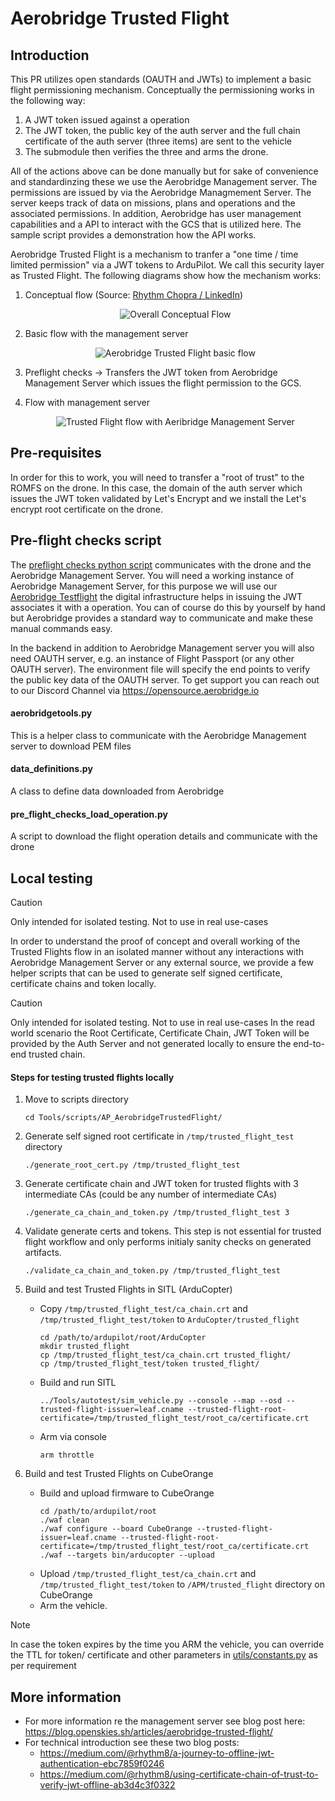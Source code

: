 # Aerobridge Trusted Flight

## Introduction
This PR utilizes open standards (OAUTH and JWTs) to implement a basic flight permissioning mechanism. Conceptually the permissioning works in the following way: 
1. A JWT token issued against a operation
2. The JWT token, the public key of the auth server and the full chain certificate of the auth server (three items) are sent to the vehicle
3. The submodule then verifies the three and arms the drone. 

All of the actions above can be done manually but for sake of convenience and standardinzing these we use the Aerobridge Management server. The permissions are issued by via the Aerobridge Managmement Server. The server keeps track of data on missions, plans and operations and the associated permissions. In addition, Aerobridge has user management capabilities and a API to interact with the GCS that is utilized here. The sample script provides a demonstration how the API works. 

Aerobridge Trusted Flight is a mechanism to tranfer a "one time / time limited permission" via a JWT tokens to ArduPilot. We call this security layer as Trusted Flight. The following diagrams show how the mechanism works: 

1. Conceptual flow (Source: [Rhythm Chopra / LinkedIn](https://www.linkedin.com/posts/rhythm-chopra-923667102_authentication-security-opensource-activity-7035557389210644480-Hs3B))
    <p align="center">
        <img src="images/basic_sequence.jpeg" alt="Overall Conceptual Flow" />
    </p>

2. Basic flow with the management server
    <p align="center">
        <img src="images/aerobridge_trusted_flight_basic_flow.png" alt="Aerobridge Trusted Flight basic flow" />
    </p>
3. Preflight checks -> Transfers the JWT token from Aerobridge Management Server which issues the flight permission to the GCS.
4. Flow with management server
    <p align="center">
        <img src="images/aerobridge_trusted_flight.png" alt="Trusted Flight flow with Aeribridge Management Server" />
    </p>

## Pre-requisites
In order for this to work, you will need to transfer a "root of trust" to the ROMFS on the drone. In this case, the domain of the auth server which issues the JWT token validated by Let's Encrypt and we install the Let's encrypt root certificate on the drone.

## Pre-flight checks script
The [preflight checks python script](pre_flight_checks_load_operation.py) communicates with the drone and the Aerobridge Management Server. You will need a working instance of Aerobridge Management Server, for this purpose we will use our [Aerobridge Testflight](https://aerobridgetestflight.herokuapp.com) the digital infrastructure helps in issuing the JWT associates it with a operation. You can of course do this by yourself by hand but Aerobridge provides a standard way to communicate and make these manual commands easy. 

In the backend in addition to Aerobridge Management server you will also need OAUTH server, e.g. an instance of Flight Passport (or any other OAUTH server). The environment file will specify the end points to verify the public key data of the OAUTH server. To get support you can reach out to our Discord Channel via https://opensource.aerobridge.io

#### aerobridgetools.py 
This is a helper class to communicate with the Aerobridge Management server to download PEM files

#### data_definitions.py
A class to define data downloaded from Aerobridge

#### pre_flight_checks_load_operation.py
A script to download the flight operation details and communicate with the drone

## Local testing
> [!CAUTION]
> Only intended for isolated testing. Not to use in real use-cases

In order to understand the proof of concept and overall working of the Trusted Flights flow in an isolated manner without any interactions with Aerobridge Management Server or any external source, we provide a few helper scripts that can be used to generate self signed certificate, certificate chains and token locally.

> [!CAUTION]
> Only intended for isolated testing. Not to use in real use-cases
> In the read world scenario the Root Certificate, Certificate Chain, JWT Token will be provided by the Auth Server and not generated locally to ensure the end-to-end trusted chain.

#### Steps for testing trusted flights locally
1. Move to scripts directory
    ```
    cd Tools/scripts/AP_AerobridgeTrustedFlight/
    ```
2. Generate self signed root certificate in `/tmp/trusted_flight_test` directory
    ```
    ./generate_root_cert.py /tmp/trusted_flight_test
    ```
3. Generate certificate chain and JWT token for trusted flights with 3 intermediate CAs (could be any number of intermediate CAs)
    ```
    ./generate_ca_chain_and_token.py /tmp/trusted_flight_test 3
    ```
4. Validate generate certs and tokens. This step is not essential for trusted flight workflow and only performs initialy sanity checks on generated artifacts.
    ```
    ./validate_ca_chain_and_token.py /tmp/trusted_flight_test
    ``` 
5. Build and test Trusted Flights in SITL (ArduCopter)
    - Copy `/tmp/trusted_flight_test/ca_chain.crt` and `/tmp/trusted_flight_test/token` to `ArduCopter/trusted_flight` 
        ```
        cd /path/to/ardupilot/root/ArduCopter
        mkdir trusted_flight
        cp /tmp/trusted_flight_test/ca_chain.crt trusted_flight/
        cp /tmp/trusted_flight_test/token trusted_flight/
        ```
    - Build and run SITL
        ```
        ../Tools/autotest/sim_vehicle.py --console --map --osd --trusted-flight-issuer=leaf.cname --trusted-flight-root-certificate=/tmp/trusted_flight_test/root_ca/certificate.crt
        ```
    - Arm via console
        ```
        arm throttle
        ```

6. Build and test Trusted Flights on CubeOrange
    - Build and upload firmware to CubeOrange
        ```
        cd /path/to/ardupilot/root
        ./waf clean
        ./waf configure --board CubeOrange --trusted-flight-issuer=leaf.cname --trusted-flight-root-certificate=/tmp/trusted_flight_test/root_ca/certificate.crt
        ./waf --targets bin/arducopter --upload
        ```
    - Upload `/tmp/trusted_flight_test/ca_chain.crt` and `/tmp/trusted_flight_test/token` to `/APM/trusted_flight` directory on CubeOrange
    - Arm the vehicle.

> [!NOTE]
> In case the token expires by the time you ARM the vehicle, you can override the TTL for token/ certificate and other parameters in [utils/constants.py](utils/constants.py) as per requirement

## More information
- For more information re the management server see blog post here: https://blog.openskies.sh/articles/aerobridge-trusted-flight/
- For technical introduction see these two blog posts: 
    - https://medium.com/@rhythm8/a-journey-to-offline-jwt-authentication-ebc7859f0246 
    - https://medium.com/@rhythm8/using-certificate-chain-of-trust-to-verify-jwt-offline-ab3d4c3f0322
